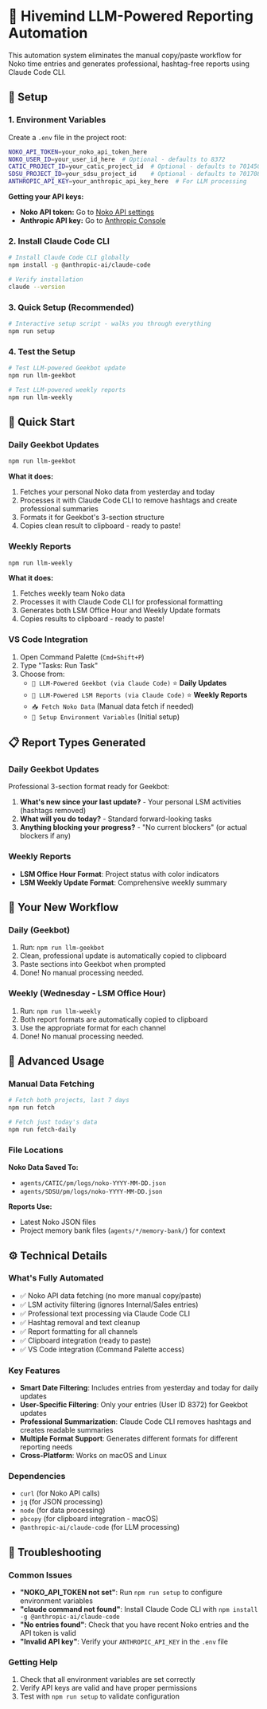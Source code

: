 # 🤖 Hivemind LLM-Powered Reporting Automation

This automation system eliminates the manual copy/paste workflow for Noko time entries and generates professional, hashtag-free reports using Claude Code CLI.

## 🔧 Setup

### 1. Environment Variables
Create a `.env` file in the project root:

```bash
NOKO_API_TOKEN=your_noko_api_token_here
NOKO_USER_ID=your_user_id_here  # Optional - defaults to 8372
CATIC_PROJECT_ID=your_catic_project_id  # Optional - defaults to 701450
SDSU_PROJECT_ID=your_sdsu_project_id    # Optional - defaults to 701708
ANTHROPIC_API_KEY=your_anthropic_api_key_here  # For LLM processing
```

**Getting your API keys:**
- **Noko API token:** Go to [Noko API settings](https://api.nokotime.com/v2/me)
- **Anthropic API key:** Go to [Anthropic Console](https://console.anthropic.com/)

### 2. Install Claude Code CLI
```bash
# Install Claude Code CLI globally
npm install -g @anthropic-ai/claude-code

# Verify installation
claude --version
```

### 3. Quick Setup (Recommended)
```bash
# Interactive setup script - walks you through everything
npm run setup
```

### 4. Test the Setup
```bash
# Test LLM-powered Geekbot update
npm run llm-geekbot

# Test LLM-powered weekly reports
npm run llm-weekly
```

## 🚀 Quick Start

### Daily Geekbot Updates
```bash
npm run llm-geekbot
```
**What it does:** 
1. Fetches your personal Noko data from yesterday and today
2. Processes it with Claude Code CLI to remove hashtags and create professional summaries
3. Formats it for Geekbot's 3-section structure
4. Copies clean result to clipboard - ready to paste!

### Weekly Reports  
```bash
npm run llm-weekly
```
**What it does:** 
1. Fetches weekly team Noko data
2. Processes it with Claude Code CLI for professional formatting
3. Generates both LSM Office Hour and Weekly Update formats
4. Copies results to clipboard - ready to paste!

### VS Code Integration
1. Open Command Palette (`Cmd+Shift+P`)
2. Type "Tasks: Run Task"
3. Choose from:
   - `🤖 LLM-Powered Geekbot (via Claude Code)` ⭐ **Daily Updates**
   - `🏢 LLM-Powered LSM Reports (via Claude Code)` ⭐ **Weekly Reports**
   - `📥 Fetch Noko Data` (Manual data fetch if needed)
   - `🔧 Setup Environment Variables` (Initial setup)

## 📋 Report Types Generated

### Daily Geekbot Updates
Professional 3-section format ready for Geekbot:
1. **What's new since your last update?** - Your personal LSM activities (hashtags removed)
2. **What will you do today?** - Standard forward-looking tasks
3. **Anything blocking your progress?** - "No current blockers" (or actual blockers if any)

### Weekly Reports  
- **LSM Office Hour Format**: Project status with color indicators
- **LSM Weekly Update Format**: Comprehensive weekly summary

## 🎯 Your New Workflow

### Daily (Geekbot)
1. Run: `npm run llm-geekbot`
2. Clean, professional update is automatically copied to clipboard
3. Paste sections into Geekbot when prompted
4. Done! No manual processing needed.

### Weekly (Wednesday - LSM Office Hour)
1. Run: `npm run llm-weekly`
2. Both report formats are automatically copied to clipboard
3. Use the appropriate format for each channel
4. Done! No manual processing needed.

## 🔧 Advanced Usage

### Manual Data Fetching
```bash
# Fetch both projects, last 7 days
npm run fetch

# Fetch just today's data
npm run fetch-daily
```

### File Locations
**Noko Data Saved To:**
- `agents/CATIC/pm/logs/noko-YYYY-MM-DD.json`
- `agents/SDSU/pm/logs/noko-YYYY-MM-DD.json`

**Reports Use:**
- Latest Noko JSON files
- Project memory bank files (`agents/*/memory-bank/`) for context

## ⚙️ Technical Details

### What's Fully Automated
- ✅ Noko API data fetching (no more manual copy/paste)
- ✅ LSM activity filtering (ignores Internal/Sales entries)
- ✅ Professional text processing via Claude Code CLI
- ✅ Hashtag removal and text cleanup
- ✅ Report formatting for all channels
- ✅ Clipboard integration (ready to paste)
- ✅ VS Code integration (Command Palette access)

### Key Features
- **Smart Date Filtering**: Includes entries from yesterday and today for daily updates
- **User-Specific Filtering**: Only your entries (User ID 8372) for Geekbot updates
- **Professional Summarization**: Claude Code CLI removes hashtags and creates readable summaries
- **Multiple Format Support**: Generates different formats for different reporting needs
- **Cross-Platform**: Works on macOS and Linux

### Dependencies
- `curl` (for Noko API calls)
- `jq` (for JSON processing)
- `node` (for data processing)
- `pbcopy` (for clipboard integration - macOS)
- `@anthropic-ai/claude-code` (for LLM processing)

## 🚨 Troubleshooting

### Common Issues
- **"NOKO_API_TOKEN not set"**: Run `npm run setup` to configure environment variables
- **"claude command not found"**: Install Claude Code CLI with `npm install -g @anthropic-ai/claude-code`
- **"No entries found"**: Check that you have recent Noko entries and the API token is valid
- **"Invalid API key"**: Verify your `ANTHROPIC_API_KEY` in the `.env` file

### Getting Help
1. Check that all environment variables are set correctly
2. Verify API keys are valid and have proper permissions
3. Test with `npm run setup` to validate configuration 